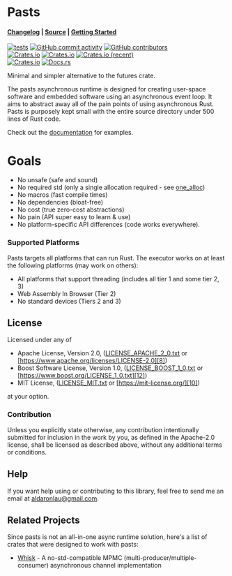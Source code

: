 # Pasts

#### [Changelog][3] | [Source][4] | [Getting Started][5]

[![tests](https://github.com/ardaku/pasts/actions/workflows/ci.yml/badge.svg)](https://github.com/ardaku/pasts/actions/workflows/ci.yml)
[![GitHub commit activity](https://img.shields.io/github/commit-activity/y/ardaku/pasts)](https://github.com/ardaku/pasts/)
[![GitHub contributors](https://img.shields.io/github/contributors/ardaku/pasts)](https://github.com/ardaku/pasts/graphs/contributors)  
[![Crates.io](https://img.shields.io/crates/v/pasts)](https://crates.io/crates/pasts)
[![Crates.io](https://img.shields.io/crates/d/pasts)](https://crates.io/crates/pasts)
[![Crates.io (recent)](https://img.shields.io/crates/dr/pasts)](https://crates.io/crates/pasts)  
[![Crates.io](https://img.shields.io/crates/l/pasts)](https://github.com/ardaku/pasts/search?l=Text&q=license)
[![Docs.rs](https://docs.rs/pasts/badge.svg)](https://docs.rs/pasts/)

Minimal and simpler alternative to the futures crate.

The pasts asynchronous runtime is designed for creating user-space software and
embedded software using an asynchronous event loop.  It aims to abstract away
all of the pain points of using asynchronous Rust.  Pasts is purposely kept
small with the entire source directory under 500 lines of Rust code.

Check out the [documentation][0] for examples.

# Goals
 - No unsafe (safe and sound)
 - No required std (only a single allocation required - see
   [one_alloc](https://docs.rs/one_alloc))
 - No macros (fast compile times)
 - No dependencies (bloat-free)
 - No cost (true zero-cost abstractions)
 - No pain (API super easy to learn & use)
 - No platform-specific API differences (code works everywhere).

### Supported Platforms
Pasts targets all platforms that can run Rust.  The executor works
on at least the following platforms (may work on others):
 - All platforms that support threading (includes all tier 1 and some tier 2, 3)
 - Web Assembly In Browser (Tier 2)
 - No standard devices (Tiers 2 and 3)

## License
Licensed under any of
 - Apache License, Version 2.0, ([LICENSE_APACHE_2_0.txt][7]
   or [https://www.apache.org/licenses/LICENSE-2.0][8])
 - Boost Software License, Version 1.0, ([LICENSE_BOOST_1_0.txt][11]
   or [https://www.boost.org/LICENSE_1_0.txt][12])
 - MIT License, ([LICENSE_MIT.txt][9] or [https://mit-license.org/][10])

at your option.

### Contribution
Unless you explicitly state otherwise, any contribution intentionally submitted
for inclusion in the work by you, as defined in the Apache-2.0 license, shall be
licensed as described above, without any additional terms or conditions.

## Help
If you want help using or contributing to this library, feel free to send me an
email at [aldaronlau@gmail.com][13].

## Related Projects
Since pasts is not an all-in-one async runtime solution, here's a list of crates
that were designed to work with pasts:

 - [Whisk](https://docs.rs/crate/whisk/latest) - A no-std-compatible MPMC
   (multi-producer/multiple-consumer) asynchronous channel implementation

[0]: https://docs.rs/pasts
[1]: https://crates.io/crates/pasts
[2]: https://github.com/ardaku/pasts/actions?query=workflow%3Atests
[3]: https://github.com/ardaku/pasts/blob/stable/CHANGELOG.md
[4]: https://github.com/ardaku/pasts
[5]: https://docs.rs/pasts#getting-started
[6]: https://aldaronlau.com/
[7]: https://github.com/ardaku/pasts/blob/stable/LICENSE_APACHE_2_0.txt
[8]: https://www.apache.org/licenses/LICENSE-2.0
[9]: https://github.com/ardaku/pasts/blob/stable/LICENSE_MIT.txt
[10]: https://mit-license.org/
[11]: https://github.com/ardaku/pasts/blob/stable/LICENSE_BOOST_1_0.txt
[12]: https://www.boost.org/LICENSE_1_0.txt
[13]: mailto:aldaronlau@gmail.com
